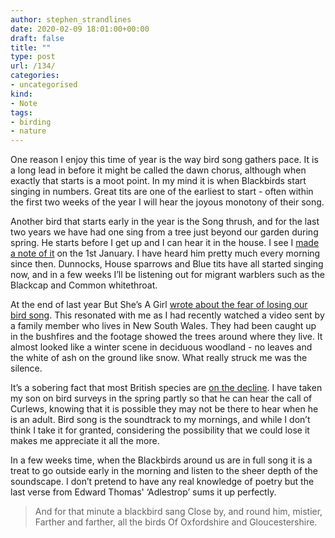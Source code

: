 ```yaml
---
author: stephen_strandlines
date: 2020-02-09 18:01:00+00:00
draft: false
title: ""
type: post
url: /134/
categories:
- uncategorised
kind:
- Note
tags:
- birding
- nature
---
```


One reason I enjoy this time of year is the way bird song gathers pace. It is a long lead in before it might be called the dawn chorus, although when exactly that starts is a moot point. In my mind it is when Blackbirds start singing in numbers. Great tits are one of the earliest to start - often within the first two weeks of the year I will hear the joyous monotony of their song.

Another bird that starts early in the year is the Song thrush, and for the last two years we have had one sing from a tree just beyond our garden during spring. He starts before I get up and I can hear it in the house. I see I [made a note of it](https://www.strandlines.blog/2020/01/01/am-today-a.html) on the 1st January. I have heard him pretty much every morning since then. Dunnocks, House sparrows and Blue tits have all started singing now, and in a few weeks I’ll be listening out for migrant warblers such as the Blackcap and Common whitethroat.

At the end of last year But She’s A Girl [wrote about the fear of losing our bird song](https://www.rousette.org.uk/archives/listening-for-the-return-of-spring/). This resonated with me as I had recently watched a video sent by a family member who lives in New South Wales. They had been caught up in the bushfires and the footage showed the trees around where they live. It almost looked like a winter scene in deciduous woodland - no leaves and the white of ash on the ground like snow. What really struck me was the silence.

It’s a sobering fact that most British species are [on the decline](https://www.bto.org/our-science/publications/developing-bird-indicators). I have taken my son on bird surveys in the spring partly so that he can hear the call of Curlews, knowing that it is possible they may not be there to hear when he is an adult. Bird song is the soundtrack to my mornings, and while I don’t think I take it for granted, considering the possibility that we could lose it makes me appreciate it all the more.

In a few weeks time, when the Blackbirds around us are in full song it is a treat to go outside early in the morning and listen to the sheer depth of the soundscape. I don’t pretend to have any real knowledge of poetry but the last verse from Edward Thomas' ‘Adlestrop’ sums it up perfectly.



<blockquote>And for that minute a blackbird sang
Close by, and round him, mistier,
Farther and farther, all the birds
Of Oxfordshire and Gloucestershire.</blockquote>
